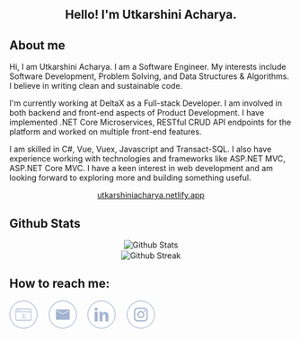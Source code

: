 <h2 align="center">Hello! I'm Utkarshini Acharya.</h2>

<h2>About me</h2>
<p>Hi, I am Utkarshini Acharya. I am a Software Engineer. My interests include Software Development, Problem Solving, and Data Structures & Algorithms. I believe in writing clean and sustainable code.</p>
<p>I'm currently working at DeltaX as a Full-stack Developer. I am involved in both backend and front-end aspects of Product Development. I have implemented .NET Core Microservices, RESTful CRUD API endpoints for the platform and worked on multiple front-end features.</p>
<p>I am skilled in C#, Vue, Vuex, Javascript and Transact-SQL. I also have experience working with technologies and frameworks like ASP.NET MVC, ASP.NET Core MVC. I have a keen interest in web development and am looking forward to exploring more and building something useful.</p>

<p align="center">
    <a href="https://utkarshiniacharya.netlify.app" target="_blank">
        utkarshiniacharya.netlify.app
    </a>
</p>

<h2>Github Stats</h2>
<p align="center">
    <img src="https://github-readme-stats.vercel.app/api?username=utkarshiniacharya&count_private=true&show_icons=true&bg_color=000000&title_color=A4B3D2&text_color=F7F4EF&icon_color=A4B3D2&border_color=F7F4EF" alt="Github Stats" />
    <br />
    <img align="center" src="https://github-readme-streak-stats.herokuapp.com/?user=utkarshiniacharya&theme=dark&date_format=j%20M%5B%20Y%5D&background=000000&border=FFFFFF&stroke=FFFFFF&ring=A4B3D2&fire=FFFFFF&currStreakNum=FFFFFF&sideNums=DDDDDD&currStreakLabel=A4B3D2&sideLabels=969696&dates=969696" alt="Github Streak" />
</p>

<h2>How to reach me:</h2>

[<img src="https://github.com/utkarshiniacharya/utkarshiniacharya/blob/main/images/portfolio-icon.png" alt="Portfolio" height="50" width="50" />](https://utkarshiniacharya.netlify.app)
&nbsp;
&nbsp;
[<img src="https://github.com/utkarshiniacharya/utkarshiniacharya/blob/main/images/email-icon.png" alt="Email" height="50" width="50" />](mailto:utkarshiniacharya@gmail.com)
&nbsp;
&nbsp;
[<img src="https://github.com/utkarshiniacharya/utkarshiniacharya/blob/main/images/linkedin-icon.png" alt="Linkedin" height="50" width="50" />](https://www.linkedin.com/in/utkarshini-acharya-b14b94152)
&nbsp;
&nbsp;
[<img src="https://github.com/utkarshiniacharya/utkarshiniacharya/blob/main/images/instagram-icon.png" alt="Instagram" height="50" width="50" />](https://www.linkedin.com/in/utkarshini-acharya-b14b94152)
